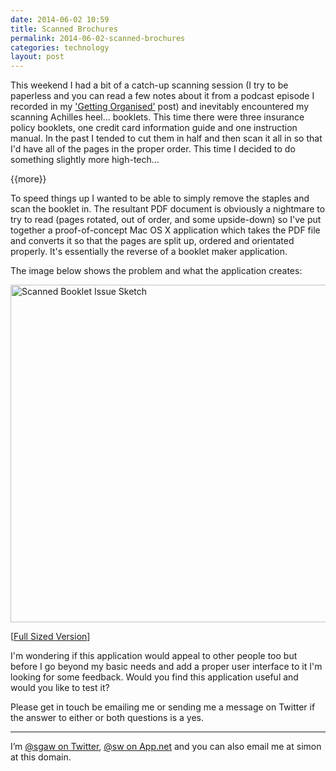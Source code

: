 ```yaml
---
date: 2014-06-02 10:59
title: Scanned Brochures
permalink: 2014-06-02-scanned-brochures
categories: technology
layout: post
---
```


This weekend I had a bit of a catch-up scanning session (I try to be paperless and you can read a few notes about it from a podcast episode I recorded in my ['Getting Organised'](http://swwritings.com/post/2012-02-17-getting-organised) post) and inevitably encountered my scanning Achilles heel... booklets. This time there were three insurance policy booklets, one credit card information guide and one instruction manual. In the past I tended to cut them in half and then scan it all in so that I'd have all of the pages in the proper order. This time I decided to do something slightly more high-tech...

{{more}}

To speed things up I wanted to be able to simply remove the staples and scan the booklet in. The resultant PDF document is obviously a nightmare to try to read (pages rotated, out of order, and some upside-down) so I've put together a proof-of-concept Mac OS X application which takes the PDF file and converts it so that the pages are split up, ordered and orientated properly. It's essentially the reverse of a booklet maker application.

The image below shows the problem and what the application creates:

<img src="http://images.swwritings.com/2014-06-02-scanned-brochures.png" alt="Scanned Booklet Issue Sketch" width="540" />

[<a href="http://images.swwritings.com/2014-06-02-scanned-brochures.png" target="_blank">Full Sized Version</a>]

I'm wondering if this application would appeal to other people too but before I go beyond my basic needs and add a proper user interface to it I'm looking for some feedback. Would you find this application useful and would you like to test it?

Please get in touch be emailing me or sending me a message on Twitter if the answer to either or both questions is a yes.

---

I’m [@sgaw on Twitter](http://twitter.com/sgaw), [@sw on App.net](https://alpha.app.net/sw) and you can also email me at simon at this domain.